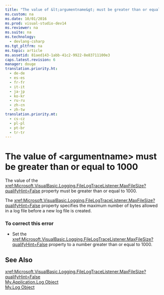 ```yaml
---
title: "The value of &lt;argumentname&gt; must be greater than or equal to 1000"
ms.custom: na
ms.date: 10/01/2016
ms.prod: visual-studio-dev14
ms.reviewer: na
ms.suite: na
ms.technology: 
  - devlang-csharp
ms.tgt_pltfrm: na
ms.topic: article
ms.assetid: 81aed143-1abb-41c2-9922-8e83711100e3
caps.latest.revision: 6
manager: douge
translation.priority.ht: 
  - de-de
  - es-es
  - fr-fr
  - it-it
  - ja-jp
  - ko-kr
  - ru-ru
  - zh-cn
  - zh-tw
translation.priority.mt: 
  - cs-cz
  - pl-pl
  - pt-br
  - tr-tr
---
```

# The value of &lt;argumentname&gt; must be greater than or equal to 1000
The value of the <xref:Microsoft.VisualBasic.Logging.FileLogTraceListener.MaxFileSize?qualifyHint=False> property must be greater than or equal to 1000.  
  
 The <xref:Microsoft.VisualBasic.Logging.FileLogTraceListener.MaxFileSize?qualifyHint=False> property specifies the maximum number of bytes allowed in a log file before a new log file is created.  
  
### To correct this error  
  
-   Set the <xref:Microsoft.VisualBasic.Logging.FileLogTraceListener.MaxFileSize?qualifyHint=False> property to a number greater than or equal to 1000.  
  
## See Also  
 <xref:Microsoft.VisualBasic.Logging.FileLogTraceListener.MaxFileSize?qualifyHint=False>   
 [My.Application.Log Object](../Topic/My.Application.Log%20Object.md)   
 [My.Log Object](../Topic/My.Log%20Object.md)
